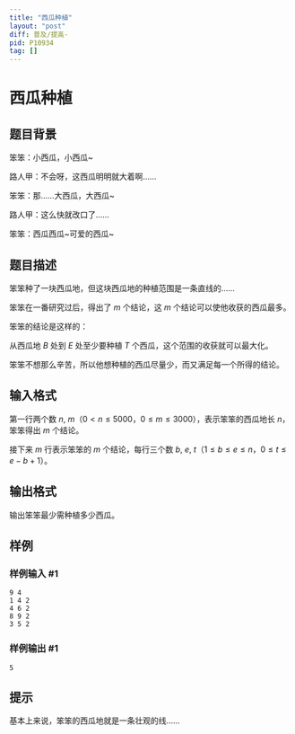 ```yaml
---
title: "西瓜种植"
layout: "post"
diff: 普及/提高-
pid: P10934
tag: []
---
```

# 西瓜种植
## 题目背景

笨笨：小西瓜，小西瓜~

路人甲：不会呀，这西瓜明明就大着啊……

笨笨：那……大西瓜，大西瓜~

路人甲：这么快就改口了……

笨笨：西瓜西瓜~可爱的西瓜~
## 题目描述

  笨笨种了一块西瓜地，但这块西瓜地的种植范围是一条直线的……
  
  笨笨在一番研究过后，得出了 $m$ 个结论，这 $m$ 个结论可以使他收获的西瓜最多。
  
  笨笨的结论是这样的：
  
  从西瓜地 $B$ 处到 $E$ 处至少要种植 $T$ 个西瓜，这个范围的收获就可以最大化。
  
  笨笨不想那么辛苦，所以他想种植的西瓜尽量少，而又满足每一个所得的结论。
## 输入格式

第一行两个数 $n$, $m$（$0<n \le 5000$，$0 \le m\le 3000$），表示笨笨的西瓜地长 $n$，笨笨得出 $m$ 个结论。

接下来 $m$ 行表示笨笨的 $m$ 个结论，每行三个数 $b$, $e$, $t$（$1 \le b\le e\le n$，$0 \le t\le e-b+1$）。
## 输出格式

输出笨笨最少需种植多少西瓜。

## 样例

### 样例输入 #1
```
9 4
1 4 2
4 6 2
8 9 2
3 5 2
```
### 样例输出 #1
```
5
```
## 提示

基本上来说，笨笨的西瓜地就是一条壮观的线……
